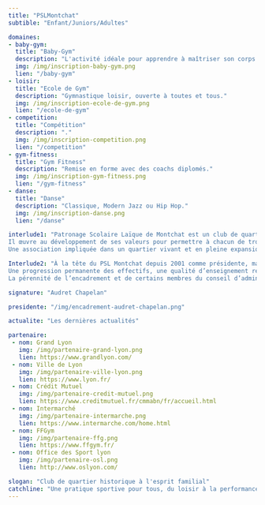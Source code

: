 ```yaml
---
title: "PSLMontchat"
subtible: "Enfant/Juniors/Adultes"

domaines:
- baby-gym:
  title: "Baby-Gym"
  description: "L'activité idéale pour apprendre à maîtriser son corps."
  img: /img/inscription-baby-gym.png
  lien: "/baby-gym"
- loisir:
  title: "Ecole de Gym"
  description: "Gymnastique loisir, ouverte à toutes et tous."
  img: /img/inscription-ecole-de-gym.png
  lien: "/ecole-de-gym"
- competition:
  title: "Compétition"
  description: "."
  img: /img/inscription-competition.png
  lien: "/competition"
- gym-fitness:
  title: "Gym Fitness"
  description: "Remise en forme avec des coachs diplomés."
  img: /img/inscription-gym-fitness.png
  lien: "/gym-fitness"
- danse:
  title: "Danse"
  description: "Classique, Modern Jazz ou Hip Hop."
  img: /img/inscription-danse.png
  lien: "/danse"

interlude1: "Patronage Scolaire Laïque de Montchat est un club de quartier crée en 1913, au service des jeunes, des adultes et des séniors.
Il œuvre au développement de ses valeurs pour permettre à chacun de trouver bien-être et bonne humeur dans les différentes sections proposées.<br>
Une association impliquée dans un quartier vivant et en pleine expansion ; une pratique sportive pour tous, adaptée à tous les niveaux et au service de chacun, du loisir à la performance.   "

Interlude2: "À la tête du PSL Montchat depuis 2001 comme présidente, mais entrée dans le club en 1992 comme entraîneur de gymnastique, c’est avec plaisir et fierté que je regarde tout le chemin parcouru depuis tant d’années.<br>
Une progression permanente des effectifs, une qualité d’enseignement reconnue et un esprit particulier et familial font de ce club de 650 adhérents et de 680 membres une grande famille où on se sent bien.<br>
La pérennité de l’encadrement et de certains membres du conseil d’administration, tous garants de l'esprit du PSLM, en fait un vrai atout qui fédère nos adhérents et toutes nos nouvelles recrues."

signature: "Audret Chapelan"

presidente: "/img/encadrement-audret-chapelan.png"

actualite: "Les dernières actualités"

partenaire:
 - nom: Grand Lyon
   img: /img/partenaire-grand-lyon.png
   lien: https://www.grandlyon.com/
 - nom: Ville de Lyon
   img: /img/partenaire-ville-lyon.png
   lien: https://www.lyon.fr/
 - nom: Crédit Mutuel
   img: /img/partenaire-credit-mutuel.png
   lien: https://www.creditmutuel.fr/cmmabn/fr/accueil.html
 - nom: Intermarché
   img: /img/partenaire-intermarche.png  
   lien: https://www.intermarche.com/home.html  
 - nom: FFGym
   img: /img/partenaire-ffg.png
   lien: https://www.ffgym.fr/
 - nom: Office des Sport lyon
   img: /img/partenaire-osl.png
   lien: http://www.oslyon.com/

slogan: "Club de quartier historique à l'esprit familial"
catchline: "Une pratique sportive pour tous, du loisir à la performance"
---
```

